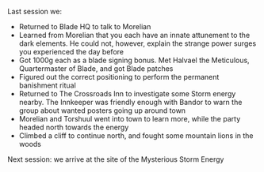 Last session we:

* Returned to Blade HQ to talk to Morelian
* Learned from Morelian that you each have an innate attunement to the dark elements. He could not, however, explain the strange power surges you experienced the day before
* Got 1000g each as a blade signing bonus. Met Halvael the Meticulous, Quartermaster of Blade, and got Blade patches
* Figured out the correct positioning to perform the permanent banishment ritual
* Returned to The Crossroads Inn to investigate some Storm energy nearby. The Innkeeper was friendly enough with Bandor to warn the group about wanted posters going up around town
* Morelian and Torshuul went into town to learn more, while the party headed north towards the energy
* Climbed a cliff to continue north, and fought some mountain lions in the woods

Next session: we arrive at the site of the Mysterious Storm Energy